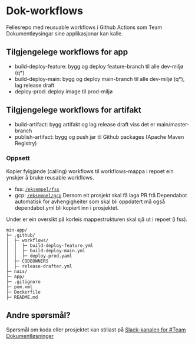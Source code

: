 # Dok-workflows
Fellesrepo med reusuable workflows i Github Actions som Team Dokumentløysingar sine applikasjonar kan kalle.

## Tilgjengelege workflows for app
- build-deploy-feature: bygg og deploy feature-branch til alle dev-miljø (q*)
- build-deploy-main: bygg og deploy main-branch til alle dev-miljø (q*), lag release draft
- deploy-prod: deploy image til prod-miljø

## Tilgjengelege workflows for artifakt
- build-artifact: bygg artifakt og lag release draft viss det er main/master-branch
- publish-artifact: bygg og push jar til Github packages (Apache Maven Registry)

### Oppsett
Kopier fylgjande (calling) workflows til workflows-mappa i repoet ein ynskjer å bruke reusable workflows.
- fss: [`/eksempel/fss`](eksempel/.github/workflows/fss)
- gcp: [`/eksempel/gcp`](eksempel/.github/workflows/gcp)
Dersom eit prosjekt skal få laga PR frå Dependabot automatisk for avhengigheiter som skal bli oppdatert må også dependabot.yml bli kopiert inn i prosjektet.

Under er ein oversikt på korleis mappestrukturen skal sjå ut i repoet (i fss).

```
min-app/
├─ .github/
│  ├─ workflows/
│  │  ├─ build-deploy-feature.yml
│  │  ├─ build-deploy-main.yml
│  │  ├─ deploy-prod.yaml
│  ├─ CODEOWNERS
│  ├─ release-drafter.yml
├─ nais/
├─ app/
├─ .gitignore
├─ pom.xml
├─ Dockerfile
├─ README.md
```

## Andre spørsmål?
Spørsmål om koda eller prosjektet kan stillast på [Slack-kanalen for \#Team Dokumentløsninger](https://nav-it.slack.com/archives/C6W9E5GPJ)
